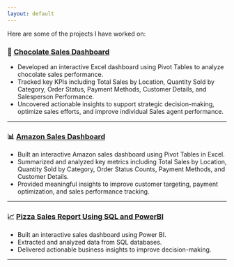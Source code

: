 ```yaml
---
layout: default
---
```


Here are some of the projects I have worked on:


### 🎯 [Chocolate Sales Dashboard](https://github.com/Anthonyomowumi/github.io/blob/main/CHOCOLATE.png)
- Developed an interactive Excel dashboard using Pivot Tables to analyze chocolate sales performance.
- Tracked key KPIs including Total Sales by Location, Quantity Sold by Category, Order Status, Payment Methods, Customer Details, and Salesperson Performance.
- Uncovered actionable insights to support strategic decision-making, optimize sales efforts, and improve individual Sales agent performance.

---

### 📊 [Amazon Sales Dashboard](https://github.com/Anthonyomowumi/github.io/blob/main/AMAZON.png)
- Built an interactive Amazon sales dashboard using Pivot Tables in Excel.
- Summarized and analyzed key metrics including Total Sales by Location, Quantity Sold by Category, Order Status Counts, Payment Methods, and Customer Details.
- Provided meaningful insights to improve customer targeting, payment optimization, and sales performance tracking.
---

### 📈 [Pizza Sales Report Using SQL and PowerBI](https://github.com/Anthonyomowumi/github.io/blob/main/Pizza%20Sales.sql)
- Built an interactive sales dashboard using Power BI.
- Extracted and analyzed data from SQL databases.
- Delivered actionable business insights to improve decision-making.


---


